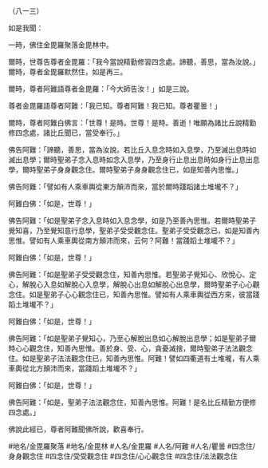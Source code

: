 （八一三）

如是我聞：

一時，佛住金毘羅聚落金毘林中。

爾時，世尊告尊者金毘羅：「我今當說精勤修習四念處。諦聽，善思，當為汝說。」爾時，尊者金毘羅默然住，如是再三。

爾時，尊者阿難語尊者金毘羅：「今大師告汝！」如是三說。

尊者金毘羅語尊者阿難：「我已知。尊者阿難！我已知。尊者瞿曇！」

爾時，尊者阿難白佛言：「世尊！是時。世尊！是時。善逝！唯願為諸比丘說精勤修四念處，諸比丘聞已，當受奉行。」

佛告阿難：「諦聽，善思，當為汝說。若比丘入息念時如入息學，乃至滅出息時如滅出息學；爾時聖弟子念入息時如念入息學，乃至身行止息出息時如身行止息出息學，爾時聖弟子身身觀念住。爾時聖弟子身身觀念住已，如是知善內思惟。」

佛告阿難：「譬如有人乘車輿從東方顛沛而來，當於爾時踐蹈諸土堆壠不？」

阿難白佛：「如是，世尊！」

佛告阿難：「如是聖弟子念入息時如入息念學，如是乃至善內思惟。若爾時聖弟子覺知喜，乃至覺知意行息學，聖弟子受受觀念住。聖弟子受受觀念已，如是知善內思惟。譬如有人乘車輿從南方顛沛而來，云何？阿難！當踐蹈土堆壠不？」

阿難白佛：「如是，世尊！」

佛告阿難：「如是聖弟子受受觀念住，知善內思惟。若聖弟子覺知心、欣悅心、定心，解脫心入息如解脫心入息學，解脫心出息如解脫心出息學，爾時聖弟子心心觀念住。如是聖弟子心心觀念住已，知善內思惟。譬如有人乘車輿從西方來，彼當踐蹈土堆壠不？」

阿難白佛：「如是，世尊！」

佛告阿難：「如是聖弟子覺知心，乃至心解脫出息如心解脫出息學；如是聖弟子爾時心心觀念住，知善內思惟。善於身、受、心，貪憂滅捨，爾時聖弟子法法觀念住。如是聖弟子法法觀念住已，知善內思惟。阿難！譬如四衢道有土堆壠，有人乘車輿從北方顛沛而來，當踐蹈土堆壠不？」

阿難白佛：「如是，世尊！」

佛告阿難：「如是，聖弟子法法觀念住，知善內思惟。阿難！是名比丘精勤方便修四念處。」

佛說此經已，尊者阿難聞佛所說，歡喜奉行。

#地名/金毘羅聚落
#地名/金毘林
#人名/金毘羅
#人名/阿難
#人名/瞿曇
#四念住/身身觀念住
#四念住/受受觀念住
#四念住/心心觀念住
#四念住/法法觀念住
